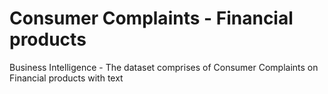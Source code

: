 # Consumer Complaints - Financial products
 Business Intelligence - The dataset comprises of Consumer Complaints on Financial products with text
